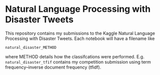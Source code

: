 # Natural Language Processing with Disaster Tweets

This repository contains my submissions to the Kaggle Natural Language Processing with Disaster Tweets. Each notebook will have a filename like <pre><code>natural_disaster_METHOD</code></pre> where METHOD details how the classifcations were performed. E.g. <code>natural_disaster_tfif</code></pre> contains my competition submission using term frequency–inverse document frequency (tfidf).
